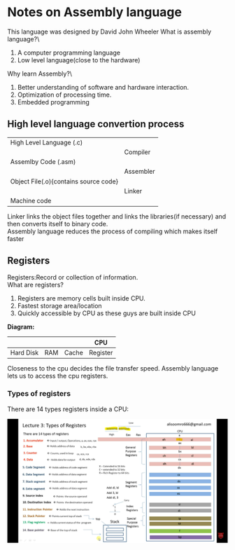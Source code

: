 # Notes on Assembly language

This language was designed by David John Wheeler
What is assembly language?\

1. A computer programming language
2. Low level language(close to the hardware)

Why learn Assembly?\

1. Better understanding of software and hardware interaction.
2. Optimization of processing time.
3. Embedded programming

## High level language convertion process

|                                       |           |
| ------------------------------------- | --------- |
| High Level Language (.c)              |           |
|                                       | Compiler  |
| Assemlby Code (.asm)                  |           |
|                                       | Assembler |
| Object File(.o){contains source code} |           |
|                                       | Linker    |
| Machine code                          |           |

Linker links the object files together and links the libraries(if necessary) and then converts itself to binary code.\
Assembly language reduces the process of compiling which makes itself faster

## Registers

Registers:Record or collection of information.\
What are registers?

1. Registers are memory cells built inside CPU.
2. Fastest storage area/location
3. Quickly accessible by CPU as these guys are built inside CPU

**Diagram:**

|           |     |       | CPU      |
| --------- | --- | ----- | -------- |
| Hard Disk | RAM | Cache | Register |

Closeness to the cpu decides the file transfer speed. Assembly language lets us to access the cpu registers.
 
### Types of registers

There are 14 types registers inside a CPU:

![Types of Registers](types_of_registers.png)
